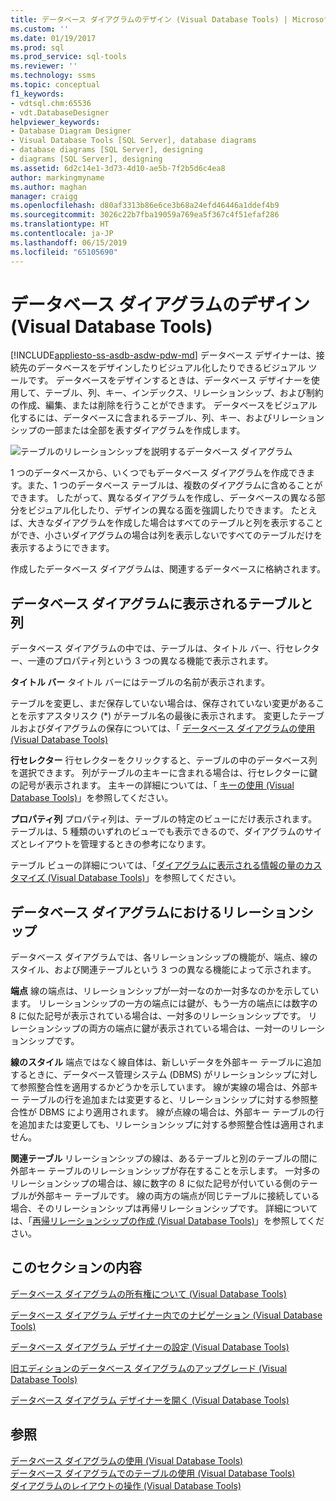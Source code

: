 ```yaml
---
title: データベース ダイアグラムのデザイン (Visual Database Tools) | Microsoft Docs
ms.custom: ''
ms.date: 01/19/2017
ms.prod: sql
ms.prod_service: sql-tools
ms.reviewer: ''
ms.technology: ssms
ms.topic: conceptual
f1_keywords:
- vdtsql.chm:65536
- vdt.DatabaseDesigner
helpviewer_keywords:
- Database Diagram Designer
- Visual Database Tools [SQL Server], database diagrams
- database diagrams [SQL Server], designing
- diagrams [SQL Server], designing
ms.assetid: 6d2c14e1-3d73-4d10-ae5b-7f2b5d6c4ea8
author: markingmyname
ms.author: maghan
manager: craigg
ms.openlocfilehash: d80af3313b86e6ce3b68a24efd46446a1ddef4b9
ms.sourcegitcommit: 3026c22b7fba19059a769ea5f367c4f51efaf286
ms.translationtype: HT
ms.contentlocale: ja-JP
ms.lasthandoff: 06/15/2019
ms.locfileid: "65105690"
---
```

# <a name="design-database-diagrams-visual-database-tools"></a>データベース ダイアグラムのデザイン (Visual Database Tools)
[!INCLUDE[appliesto-ss-asdb-asdw-pdw-md](../../includes/appliesto-ss-asdb-asdw-pdw-md.md)]
データベース デザイナーは、接続先のデータベースをデザインしたりビジュアル化したりできるビジュアル ツールです。 データベースをデザインするときは、データベース デザイナーを使用して、テーブル、列、キー、インデックス、リレーションシップ、および制約の作成、編集、または削除を行うことができます。 データベースをビジュアル化するには、データベースに含まれるテーブル、列、キー、およびリレーションシップの一部または全部を表すダイアグラムを作成します。  
  
![テーブルのリレーションシップを説明するデータベース ダイアグラム](../../ssms/visual-db-tools/media/dv3w7c1.gif "テーブル間のリレーションシップを説明するデータベース ダイアグラム")  
  
1 つのデータベースから、いくつでもデータベース ダイアグラムを作成できます。また、1 つのデータベース テーブルは、複数のダイアグラムに含めることができます。 したがって、異なるダイアグラムを作成し、データベースの異なる部分をビジュアル化したり、デザインの異なる面を強調したりできます。 たとえば、大きなダイアグラムを作成した場合はすべてのテーブルと列を表示することができ、小さいダイアグラムの場合は列を表示しないですべてのテーブルだけを表示するようにできます。  
  
作成したデータベース ダイアグラムは、関連するデータベースに格納されます。  
  
## <a name="tables-and-columns-in-a-database-diagram"></a>データベース ダイアグラムに表示されるテーブルと列  
データベース ダイアグラムの中では、テーブルは、タイトル バー、行セレクター、一連のプロパティ列という 3 つの異なる機能で表示されます。  
  
**タイトル バー** タイトル バーにはテーブルの名前が表示されます。  
  
テーブルを変更し、まだ保存していない場合は、保存されていない変更があることを示すアスタリスク (*) がテーブル名の最後に表示されます。 変更したテーブルおよびダイアグラムの保存については、「 [データベース ダイアグラムの使用 (Visual Database Tools)](../../ssms/visual-db-tools/work-with-database-diagrams-visual-database-tools.md)  
  
**行セレクター** 行セレクターをクリックすると、テーブルの中のデータベース列を選択できます。 列がテーブルの主キーに含まれる場合は、行セレクターに鍵の記号が表示されます。 主キーの詳細については、「 [キーの使用 (Visual Database Tools)](https://msdn.microsoft.com/31fbcc9f-2dc5-4bf9-aa50-ed70ec7b5bcd)」を参照してください。  
  
**プロパティ列** プロパティ列は、テーブルの特定のビューにだけ表示されます。 テーブルは、5 種類のいずれのビューでも表示できるので、ダイアグラムのサイズとレイアウトを管理するときの参考になります。  
  
テーブル ビューの詳細については、「[ダイアグラムに表示される情報の量のカスタマイズ (Visual Database Tools)](../../ssms/visual-db-tools/customize-the-amount-of-information-displayed-in-diagrams-visual-database-tools.md)」を参照してください。  
  
## <a name="relationships-in-a-database-diagram"></a>データベース ダイアグラムにおけるリレーションシップ  
データベース ダイアグラムでは、各リレーションシップの機能が、端点、線のスタイル、および関連テーブルという 3 つの異なる機能によって示されます。  
  
**端点** 線の端点は、リレーションシップが一対一なのか一対多なのかを示しています。 リレーションシップの一方の端点には鍵が、もう一方の端点には数字の 8 に似た記号が表示されている場合は、一対多のリレーションシップです。 リレーションシップの両方の端点に鍵が表示されている場合は、一対一のリレーションシップです。  
  
**線のスタイル** 端点ではなく線自体は、新しいデータを外部キー テーブルに追加するときに、データベース管理システム (DBMS) がリレーションシップに対して参照整合性を適用するかどうかを示しています。 線が実線の場合は、外部キー テーブルの行を追加または変更すると、リレーションシップに対する参照整合性が DBMS により適用されます。 線が点線の場合は、外部キー テーブルの行を追加または変更しても、リレーションシップに対する参照整合性は適用されません。  
  
**関連テーブル** リレーションシップの線は、あるテーブルと別のテーブルの間に外部キー テーブルのリレーションシップが存在することを示します。 一対多のリレーションシップの場合は、線に数字の 8 に似た記号が付いている側のテーブルが外部キー テーブルです。 線の両方の端点が同じテーブルに接続している場合、そのリレーションシップは再帰リレーションシップです。 詳細については、「[再帰リレーションシップの作成 (Visual Database Tools)](../../ssms/visual-db-tools/draw-reflexive-relationships-visual-database-tools.md)」を参照してください。  
  
## <a name="in-this-section"></a>このセクションの内容  
[データベース ダイアグラムの所有権について (Visual Database Tools)](../../ssms/visual-db-tools/understand-database-diagram-ownership-visual-database-tools.md)  
  
[データベース ダイアグラム デザイナー内でのナビゲーション (Visual Database Tools)](../../ssms/visual-db-tools/navigate-in-database-diagram-designer-visual-database-tools.md)  
  
[データベース ダイアグラム デザイナーの設定 (Visual Database Tools)](../../ssms/visual-db-tools/set-up-database-diagram-designer-visual-database-tools.md)  
  
[旧エディションのデータベース ダイアグラムのアップグレード (Visual Database Tools)](../../ssms/visual-db-tools/upgrade-database-diagrams-from-previous-editions-visual-database-tools.md)  
  
[データベース ダイアグラム デザイナーを開く (Visual Database Tools)](../../ssms/visual-db-tools/open-database-diagram-designer-visual-database-tools.md)  
  
## <a name="see-also"></a>参照  
[データベース ダイアグラムの使用 (Visual Database Tools)](../../ssms/visual-db-tools/work-with-database-diagrams-visual-database-tools.md)  
[データベース ダイアグラムでのテーブルの使用 (Visual Database Tools)](../../ssms/visual-db-tools/work-with-tables-in-database-diagram-visual-database-tools.md)  
[ダイアグラムのレイアウトの操作 (Visual Database Tools)](../../ssms/visual-db-tools/work-with-diagram-layout-visual-database-tools.md)  
  
